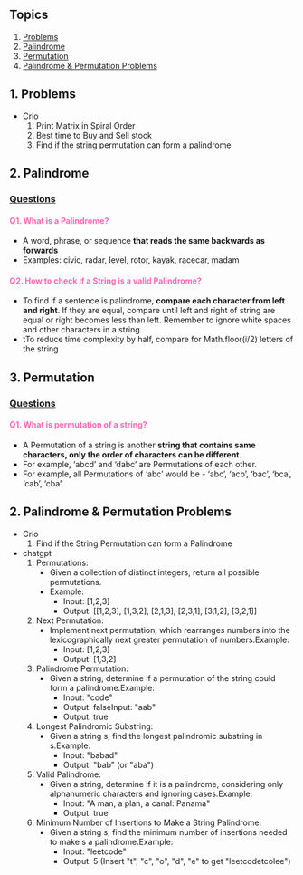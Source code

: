 ## Topics

1. [Problems](#problems)
2. [Palindrome](#Palindrome)
3. [Permutation](#Permutation)
4. [Palindrome & Permutation Problems](#Problems2)

## 1. Problems <a id="problems"></a>

- Crio
  1. Print Matrix in Spiral Order
  2. Best time to Buy and Sell stock
  3. Find if the string permutation can form a palindrome

## 2. Palindrome <a id="Palindrome"></a>

### <u>Questions</u>

#### <span style="color:#ff69b4;">Q1. What is a Palindrome?</span>

- A word, phrase, or sequence **that reads the same backwards as forwards**
- Examples: civic, radar, level, rotor, kayak, racecar, madam

#### <span style="color:#ff69b4;">Q2. How to check if a String is a valid Palindrome?</span>

- To find if a sentence is palindrome, **compare each character from left and right**. If they are equal, compare until left and right of string are equal or right becomes less than left. Remember to ignore white spaces and other characters in a string.
- tTo reduce time complexity by half, compare for Math.floor(i/2) letters of the string

## 3. Permutation <a id="Permutation"></a>

### <u>Questions</u>

#### <span style="color:#ff69b4;">Q1. What is permutation of a string?</span>

- A Permutation of a string is another **string that contains same characters, only the order of characters can be different.**
- For example, ‘abcd’ and ‘dabc’ are Permutations of each other.
- For example, all Permutations of ‘abc’ would be - ‘abc’, ‘acb’, ‘bac’, ‘bca’, ‘cab’, ‘cba’

## 2. Palindrome & Permutation Problems <a id="Problems2"></a>

- Crio
  1. Find if the String Permutation can form a Palindrome
- chatgpt
  1. Permutations:
     - Given a collection of distinct integers, return all possible permutations.
     - Example:
       - Input: [1,2,3]
       - Output: [[1,2,3], [1,3,2], [2,1,3], [2,3,1], [3,1,2], [3,2,1]]
  2. Next Permutation:
     - Implement next permutation, which rearranges numbers into the lexicographically next greater permutation of numbers.Example:
       - Input: [1,2,3]
       - Output: [1,3,2]
  3. Palindrome Permutation:
     - Given a string, determine if a permutation of the string could form a palindrome.Example:
       - Input: "code"
       - Output: falseInput: "aab"
       - Output: true
  4. Longest Palindromic Substring:
     - Given a string s, find the longest palindromic substring in s.Example:
       - Input: "babad"
       - Output: "bab" (or "aba")
  5. Valid Palindrome:
     - Given a string, determine if it is a palindrome, considering only alphanumeric characters and ignoring cases.Example:
       - Input: "A man, a plan, a canal: Panama"
       - Output: true
  6. Minimum Number of Insertions to Make a String Palindrome:
     - Given a string s, find the minimum number of insertions needed to make s a palindrome.Example:
       - Input: "leetcode"
       - Output: 5 (Insert "t", "c", "o", "d", "e" to get "leetcodetcolee")
